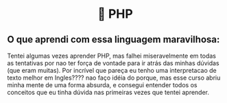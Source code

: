 <h1 align="center">🐘 PHP</h1>
  
## O que aprendi com essa linguagem maravilhosa:

Tentei algumas vezes aprender PHP, mas falhei miseravelmente em todas as tentativas por nao ter força de vontade para ir atrás das minhas dúvidas (que eram muitas). Por incrível que pareça eu tenho uma interpretacao de texto melhor em Ingles???? nao faço idéia do porque, mas esse curso abriu minha mente de uma forma absurda, e consegui entender todos os conceitos que eu tinha dúvida nas primeiras vezes que tentei aprender.
